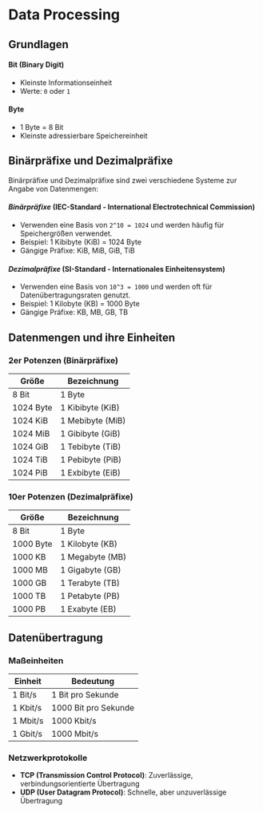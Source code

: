 # Data Processing

## Grundlagen

#### Bit (Binary Digit)
- Kleinste Informationseinheit
- Werte: `0` oder `1`

#### Byte
- 1 Byte = 8 Bit
- Kleinste adressierbare Speichereinheit

## Binärpräfixe und Dezimalpräfixe

Binärpräfixe und Dezimalpräfixe sind zwei verschiedene Systeme zur Angabe von Datenmengen:

#### *Binärpräfixe* (IEC-Standard - International Electrotechnical Commission)
- Verwenden eine Basis von `2^10 = 1024` und werden häufig für Speichergrößen verwendet.
- Beispiel: 1 Kibibyte (KiB) = 1024 Byte
- Gängige Präfixe: KiB, MiB, GiB, TiB

#### *Dezimalpräfixe* (SI-Standard - Internationales Einheitensystem)
- Verwenden eine Basis von `10^3 = 1000` und werden oft für Datenübertragungsraten genutzt.
- Beispiel: 1 Kilobyte (KB) = 1000 Byte
- Gängige Präfixe: KB, MB, GB, TB

## Datenmengen und ihre Einheiten

### 2er Potenzen (Binärpräfixe)

| Größe        | Bezeichnung       |
|-------------|------------------|
| 8 Bit       | 1 Byte           |
| 1024 Byte   | 1 Kibibyte (KiB) |
| 1024 KiB    | 1 Mebibyte (MiB) |
| 1024 MiB    | 1 Gibibyte (GiB) |
| 1024 GiB    | 1 Tebibyte (TiB) |
| 1024 TiB    | 1 Pebibyte (PiB) |
| 1024 PiB    | 1 Exbibyte (EiB) |

### 10er Potenzen (Dezimalpräfixe)

| Größe        | Bezeichnung      |
|-------------|-----------------|
| 8 Bit       | 1 Byte          |
| 1000 Byte   | 1 Kilobyte (KB) |
| 1000 KB     | 1 Megabyte (MB) |
| 1000 MB     | 1 Gigabyte (GB) |
| 1000 GB     | 1 Terabyte (TB) |
| 1000 TB     | 1 Petabyte (PB) |
| 1000 PB     | 1 Exabyte (EB)  |

## Datenübertragung

### Maßeinheiten
| Einheit    | Bedeutung                |
|-----------|-------------------------|
| 1 Bit/s   | 1 Bit pro Sekunde        |
| 1 Kbit/s  | 1000 Bit pro Sekunde     |
| 1 Mbit/s  | 1000 Kbit/s              |
| 1 Gbit/s  | 1000 Mbit/s              |

### Netzwerkprotokolle
- **TCP (Transmission Control Protocol)**: Zuverlässige, verbindungsorientierte Übertragung
- **UDP (User Datagram Protocol)**: Schnelle, aber unzuverlässige Übertragung
